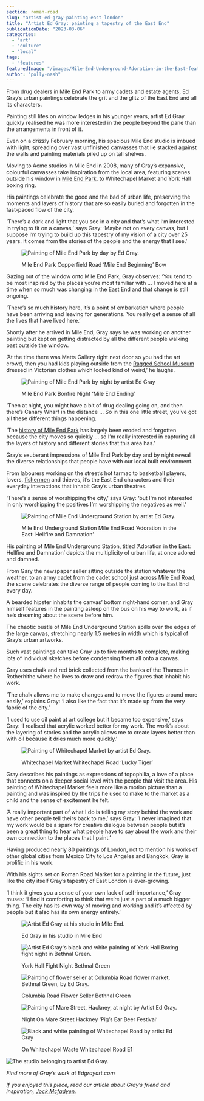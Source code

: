```yaml
---
section: roman-road
slug: "artist-ed-gray-painting-east-london"
title: "Artist Ed Gray: painting a tapestry of the East End"
publicationDate: "2023-03-06"
categories: 
  - "art"
  - "culture"
  - "local"
tags: 
  - "features"
featuredImage: "/images/Mile-End-Underground-Adoration-in-the-East-feature-image.jpg"
author: "polly-nash"
---
```


From drug dealers in Mile End Park to army cadets and estate agents, Ed Gray’s urban paintings celebrate the grit and the glitz of the East End and all its characters.

Painting still lifes on window ledges in his younger years, artist Ed Gray quickly realised he was more interested in the people beyond the pane than the arrangements in front of it. 

Even on a drizzly February morning, his spacious Mile End studio is imbued with light, spreading over vast unfinished canvasses that lie stacked against the walls and painting materials piled up on tall shelves. 

Moving to Acme studios in Mile End in 2008, many of Gray’s expansive, colourful canvasses take inspiration from the local area, featuring scenes outside his window in [Mile End Park](https://romanroadlondon.com/eco-pavilion-mile-end-park-history/), to Whitechapel Market and York Hall boxing ring.

His paintings celebrate the good and the bad of urban life, preserving the moments and layers of history that are so easily buried and forgotten in the fast-paced flow of the city. 

‘There’s a dark and light that you see in a city and that’s what I’m interested in trying to fit on a canvas,’ says Gray: ‘Maybe not on every canvas, but I suppose I’m trying to build up this tapestry of my vision of a city over 25 years. It comes from the stories of the people and the energy that I see.’ 

<figure>

![Painting of Mile End Park by day by Ed Gray.](/images/mile-end-park-stadium-copperfield-road-bow.jpg)

<figcaption>

Mile End Park Copperfield Road ‘Mile End Beginning’ Bow

</figcaption>

</figure>

Gazing out of the window onto Mile End Park, Gray observes: ‘You tend to be most inspired by the places you’re most familiar with … I moved here at a time when so much was changing in the East End and that change is still ongoing. 

‘There’s so much history here, it’s a point of embarkation where people have been arriving and leaving for generations. You really get a sense of all the lives that have lived here.’ 

Shortly after he arrived in Mile End, Gray says he was working on another painting but kept on getting distracted by all the different people walking past outside the window. 

‘At the time there was Matts Gallery right next door so you had the art crowd, then you had kids playing outside from the [Ragged School Museum](https://romanroadlondon.com/copperfield-road-ragged-school-history/) dressed in Victorian clothes which looked kind of weird,’ he laughs. 

<figure>

![Painting of Mile End Park by night by artist Ed Gray ](/images/mile-end-stadium-mile-end-park-bonfire-night-bow.jpg)

<figcaption>

Mile End Park Bonfire Night ‘Mile End Ending’

</figcaption>

</figure>

‘Then at night, you might have a bit of drug dealing going on, and then there’s Canary Wharf in the distance … So in this one little street, you’ve got all these different things happening. 

‘The [history of Mile End Park](https://romanroadlondon.com/mile-end-park-history/) has largely been eroded and forgotten because the city moves so quickly … so I’m really interested in capturing all the layers of history and different stories that this area has.’ 

Gray’s exuberant impressions of Mile End Park by day and by night reveal the diverse relationships that people have with our local built environment. 

From labourers working on the street’s hot tarmac to basketball players, lovers, [fishermen](https://romanroadlondon.com/downey-brothers-fishmonger-leaves-globe-town-market/) and thieves, it’s the East End characters and their everyday interactions that inhabit Gray’s urban theatres. 

‘There’s a sense of worshipping the city,’ says Gray: ‘but I'm not interested in only worshipping the positives I’m worshipping the negatives as well.’

<figure>

![Painting of Mile End Underground Station by artist Ed Gray. ](/images/Mile-End-Underground-Adoration-in-the-East_.jpg)

<figcaption>

Mile End Underground Station Mile End Road ‘Adoration in the East: Hellfire and Damnation’

</figcaption>

</figure>

His painting of Mile End Underground Station, titled ‘Adoration in the East: Hellfire and Damnation’ depicts the multiplicity of urban life, at once adored and damned. 

From Gary the newspaper seller sitting outside the station whatever the weather, to an army cadet from the cadet school just across Mile End Road, the scene celebrates the diverse range of people coming to the East End every day. 

A bearded hipster inhabits the canvas’ bottom right-hand corner, and Gray himself features in the painting asleep on the bus on his way to work, as if he’s dreaming about the scene before him. 

The chaotic bustle of Mile End Underground Station spills over the edges of the large canvas, stretching nearly 1.5 metres in width which is typical of Gray’s urban artworks. 

Such vast paintings can take Gray up to five months to complete, making lots of individual sketches before condensing them all onto a canvas. 

Gray uses chalk and red brick collected from the banks of the Thames in Rotherhithe where he lives to draw and redraw the figures that inhabit his work. 

‘The chalk allows me to make changes and to move the figures around more easily,’ explains Gray: ‘I also like the fact that it’s made up from the very fabric of the city.’ 

‘I used to use oil paint at art college but it became too expensive,’ says Gray: ‘I realised that acrylic worked better for my work. The work’s about the layering of stories and the acrylic allows me to create layers better than with oil because it dries much more quickly.’

<figure>

![Painting of Whitechapel Market by artist Ed Gray. ](/images/Whitechapel-market-Lucky-Tiger.jpg)

<figcaption>

Whitechapel Market Whitechapel Road ‘Lucky Tiger’

</figcaption>

</figure>

Gray describes his paintings as expressions of topophilia, a love of a place that connects on a deeper social level with the people that visit the area. His painting of Whitechapel Market feels more like a motion picture than a painting and was inspired by the trips he used to make to the market as a child and the sense of excitement he felt. 

‘A really important part of what I do is telling my story behind the work and have other people tell theirs back to me,’ says Gray: ‘I never imagined that my work would be a spark for creative dialogue between people but it’s been a great thing to hear what people have to say about the work and their own connection to the places that I paint.’ 

Having produced nearly 80 paintings of London, not to mention his works of other global cities from Mexico City to Los Angeles and Bangkok, Gray is prolific in his work.

With his sights set on Roman Road Market for a painting in the future, just like the city itself Gray’s tapestry of East London is ever-growing. 

‘I think it gives you a sense of your own lack of self-importance,’ Gray muses: ‘I find it comforting to think that we’re just a part of a much bigger thing. The city has its own way of moving and working and it’s affected by people but it also has its own energy entirely.’

<figure>

![Artist Ed Gray at his studio in Mile End.](/images/Ed-Gray-artist-Acme-studios-Mile-End-1024x683.jpg)

<figcaption>

Ed Gray in his studio in Mile End

</figcaption>

</figure>

<figure>

![Artist Ed Gray's black and white painting of York Hall Boxing fight night in Bethnal Green.](/images/york-hall-fight-night-bethnal-green-tower-hamlets.jpg)

<figcaption>

York Hall Fight Night Bethnal Green

</figcaption>

</figure>

<figure>

![Painting of flower seller at Columbia Road flower market, Bethnal Green, by Ed Gray. ](/images/columbia-road-flower-seller-bethnal-green-hackney.jpg)

<figcaption>

Columbia Road Flower Seller Bethnal Green

</figcaption>

</figure>

<figure>

![Painting of Mare Street, Hackney, at night by Artist Ed Gray.](/images/night-on-mare-street-hackney-pigs-ear-beer-festival.jpg)

<figcaption>

Night On Mare Street Hackney ‘Pig’s Ear Beer Festival’

</figcaption>

</figure>

<figure>

![Black and white painting of Whitechapel Road by artist Ed Gray](/images/Whitechapel-Waste-Whitechapel-Road2.jpg)

<figcaption>

On Whitechapel Waste Whitechapel Road E1

</figcaption>

</figure>

![The studio belonging to artist Ed Gray.](/images/Ed-Gray-studio-Acme-Mile-End-1024x683.jpg)

_Find more of Gray’s work at Edgrayart.com_ 

_If you enjoyed this piece, read our article about Gray’s friend and inspiration,_ [_Jock Mcfadyen_](https://romanroadlondon.com/jock-mcfadyen-artist-east-london/)_._ 



